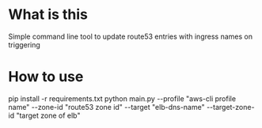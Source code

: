 # What is this
Simple command line tool to update route53 entries with ingress names on triggering


# How to use
pip install -r requirements.txt
python main.py --profile "aws-cli profile name" --zone-id "route53 zone id" --target "elb-dns-name" --target-zone-id "target zone of elb"